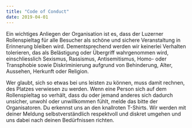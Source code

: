 ```yaml
---
title: "Code of Conduct"
date: 2019-04-01
---
```


Ein wichtiges Anliegen der Organisation ist es, dass der Luzerner Rollenspieltag für alle Besucher als schöne und sichere Veranstaltung in Erinnerung bleiben wird. Dementsprechend werden wir keinerlei Verhalten tolerieren, das als Belästigung oder Übergriff wahrgenommen wird, einschliesslich Sexismus, Rassismus, Antisemitismus, Homo- oder Transphobie sowie Diskriminierung aufgrund von Behinderung, Alter, Aussehen, Herkunft oder Religion.

Wer glaubt, sich so etwas bei uns leisten zu können, muss damit rechnen, des Platzes verwiesen zu werden. Wenn eine Person sich auf dem Rollenspieltag so verhält, dass du oder jemand anderes sich dadurch unsicher, unwohl oder unwillkommen fühlt, melde das bitte der Organisatoren. Du erkennst uns an den knallroten T-Shirts. Wir werden mit deiner Meldung selbstverständlich respektvoll und diskret umgehen und uns dabei nach deinen Bedürfnissen richten.
